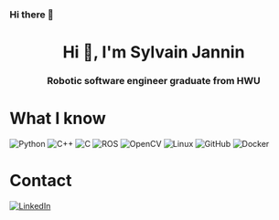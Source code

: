 ### Hi there 👋

<h1 align="center">Hi 👋, I'm Sylvain Jannin</h1>
<h3 align="center"> Robotic software engineer graduate from HWU</h3>



# What I know

![Python](https://img.shields.io/badge/python-3670A0?style=for-the-badge&logo=python&logoColor=ffdd54)
![C++](https://img.shields.io/badge/c++-%2300599C.svg?style=for-the-badge&logo=c%2B%2B&logoColor=white)
![C](https://img.shields.io/badge/c-%2300599C.svg?style=for-the-badge&logo=c&logoColor=white)
![ROS](https://img.shields.io/badge/ros-%230A0FF9.svg?style=for-the-badge&logo=ros&logoColor=blue)
![OpenCV](https://img.shields.io/badge/OpenCV-27338e?style=for-the-badge&logo=OpenCV&logoColor=white)
![Linux](https://img.shields.io/badge/Linux-FCC624?style=for-the-badge&logo=linux&logoColor=black)
![GitHub](https://img.shields.io/badge/GitHub-100000?style=for-the-badge&logo=github&logoColor=white)
![Docker](https://img.shields.io/badge/docker-%230db7ed.svg?style=for-the-badge&logo=docker&logoColor=white)

# Contact
<a href="https://www.linkedin.com/in/sylvain-jannin/?locale=en_US">![LinkedIn](https://img.shields.io/badge/LinkedIn-0077B5?style=for-the-badge&logo=linkedin&logoColor=white)</a>


<!--
**SylvainJnn/SylvainJnn** is a ✨ _special_ ✨ repository because its `README.md` (this file) appears on your GitHub profile.

Here are some ideas to get you started:

- 🔭 I’m currently working on ...
- 🌱 I’m currently learning ...
- 👯 I’m looking to collaborate on ...
- 🤔 I’m looking for help with ...
- 💬 Ask me about ...
- 📫 How to reach me: ...
- 😄 Pronouns: ...
- ⚡ Fun fact: ...
-->
